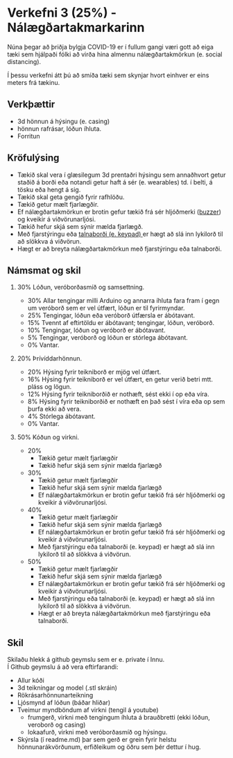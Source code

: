 # Verkefni 3 (25%) - Nálægðartakmarkarinn

Núna þegar að þriðja bylgja COVID-19 er í fullum gangi væri gott að eiga tæki sem hjálpaði fólki að virða hina almennu nálægðartakmörkun (e. social distancing).

Í þessu verkefni átt þú að smíða tæki sem skynjar hvort einhver er eins meters frá tækinu.

## Verkþættir

- 3d hönnun á hýsingu (e. casing)
- hönnun rafrásar, lóðun íhluta.
- Forritun

## Kröfulýsing

- Tækið skal vera í glæsilegum 3d prentaðri hýsingu sem annaðhvort getur staðið á borði eða notandi getur haft á sér (e. wearables) td. í belti, á tösku eða hengt á sig. 
- Tækið skal geta gengið fyrir rafhlöðu.
- Tækið getur mælt fjarlægðir.
- Ef nálægðartakmörkun er brotin gefur tækið frá sér hljóðmerki ([buzzer](https://create.arduino.cc/projecthub/SURYATEJA/use-a-buzzer-module-piezo-speaker-using-arduino-uno-89df45)) og kveikir á viðvörunarljósi.
- Tækið hefur skjá sem sýnir mælda fjarlægð.
- Með fjarstýringu eða [talnaborði (e. keypad) ](https://www.circuitbasics.com/how-to-set-up-a-keypad-on-an-arduino/ ) er hægt að slá inn lykilorð til að slökkva á viðvörun.
- Hægt er að breyta nálægðartakmörkun með fjarstýringu eða talnaborði. 


## Námsmat og skil

1. 30% Lóðun, veróborðasmíð og samsettning.
   - 30% Allar tengingar milli Arduino og annarra íhluta fara fram í gegn um veróborð sem er vel útfært, lóðun er til fyrirmyndar.
   - 25% Tengingar, lóðun eða veróborð útfærsla er ábótavant.
   - 15% Tvennt af eftirtöldu er ábótavant; tengingar, lóðun, veróborð.
   - 10% Tengingar, lóðun og veróborð er ábótavant.
   -  5% Tengingar, veróborð og lóðun er stórlega ábótavant.
   -  0% Vantar. 
 
1. 20% Þrívíddarhönnun.<br>
     - 20% Hýsing fyrir teikniborð er mjög vel útfært.
     - 16% Hýsing fyrir teikniborð er vel útfært, en getur verið betri mtt. pláss og lögun.
     - 12% Hýsing fyrir teikniborðið er nothæft, sést ekki í op eða víra.
     -  8% Hýsing fyrir teikniborðið er nothæft en það sést í víra eða op sem þurfa ekki að vera.
     -  4% Stórlega ábótavant.
     -  0% Vantar. 

1. 50% Kóðun og virkni.

   - 20%  
      - Tækið getur mælt fjarlægðir
      - Tækið hefur skjá sem sýnir mælda fjarlægð
   - 30%  
      - Tækið getur mælt fjarlægðir
      - Tækið hefur skjá sem sýnir mælda fjarlægð
      - Ef nálægðartakmörkun er brotin gefur tækið frá sér hljóðmerki og kveikir á viðvörunarljósi.
   - 40%  
      - Tækið getur mælt fjarlægðir
      - Tækið hefur skjá sem sýnir mælda fjarlægð
      - Ef nálægðartakmörkun er brotin gefur tækið frá sér hljóðmerki og kveikir á viðvörunarljósi.
      - Með fjarstýringu eða talnaborði (e. keypad) er hægt að slá inn lykilorð til að slökkva á viðvörun.      
   - 50%  
      - Tækið getur mælt fjarlægðir
      - Tækið hefur skjá sem sýnir mælda fjarlægð
      - Ef nálægðartakmörkun er brotin gefur tækið frá sér hljóðmerki og kveikir á viðvörunarljósi.
      - Með fjarstýringu eða talnaborði (e. keypad) er hægt að slá inn lykilorð til að slökkva á viðvörun.
      - Hægt er að breyta nálægðartakmörkun með fjarstýringu eða talnaborði. 
      
## Skil

Skilaðu hlekk á github geymslu sem er e. private í Innu.<br>
Í Github geymslu á að vera eftirfarandi:

- Allur kóði
- 3d teikningar og model (.stl skráin)
- Rökrásarhönnunarteikning
- Ljósmynd af lóðun (báðar hliðar)
- Tveimur myndböndum af virkni (tengil á youtube) 
    - frumgerð, virkni með tengingum íhluta á brauðbretti (ekki lóðun, veroborð og casing)
    - lokaafurð, virkni með veróborðasmíð og hýsingu.
- Skýrsla (í readme.md) þar sem gerð er grein fyrir helstu hönnunarákvörðunum, erfiðleikum og öðru sem þér dettur í hug.

